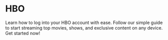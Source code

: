 # HBO
Learn how to log into your HBO account with ease. Follow our simple guide to start streaming top movies, shows, and exclusive content on any device. Get started now!
